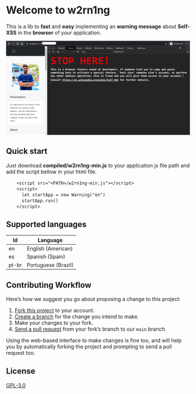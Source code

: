 # Welcome to w2rn1ng
This is a lib to **fast** and **easy** implementing an **warning message** about **Self-XSS** in the **browser** of your application.

![Alt text](documentation/how_works.png?raw=true "Working")

## Quick start
Just download **compiled/w2rn1ng-min.js** to your application js file path and add the script bellow in your html file.

```    
    <script src="<PATH>/w2rn1ng-min.js"></script>
    <script>  
      let startApp = new Warning("en")  
      startApp.run()  
    </script>
```

## Supported languages
| Id| Language|
|--|--|
| en | English (American) |
| es | Spanish (Spain)|
| pt-br | Portuguese (Brazil)

## Contributing Workflow
Here’s how we suggest you go about proposing a change to this project:

1.  [Fork this project](https://help.github.com/articles/fork-a-repo/)  to your account.
2.  [Create a branch](https://help.github.com/articles/creating-and-deleting-branches-within-your-repository)  for the change you intend to make.
3.  Make your changes to your fork.
4.  [Send a pull request](https://help.github.com/articles/using-pull-requests/)  from your fork’s branch to our  `main`  branch.

Using the web-based interface to make changes is fine too, and will help you by automatically forking the project and prompting to send a pull request too.

## License
[GPL-3.0](https://www.gnu.org/licenses/gpl-3.0.en.html)
